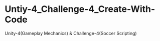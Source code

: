 # Untiy-4_Challenge-4_Create-With-Code
 Unity-4(Gameplay Mechanics) & Challenge-4(Soccer Scripting) 
